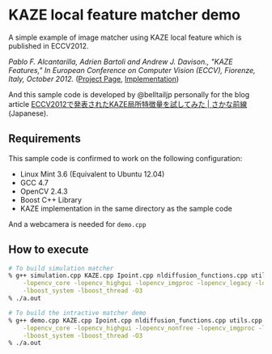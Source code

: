 # KAZE local feature matcher demo

A simple example of image matcher using KAZE local feature which is published in ECCV2012.

_Pablo F. Alcantarilla, Adrien Bartoli and Andrew J. Davison., "KAZE Features," In European Conference on Computer Vision (ECCV), Fiorenze, Italy, October 2012._
([Project Page](http://www.robesafe.com/personal/pablo.alcantarilla/kaze.html), [Implementation](https://github.com/pablofdezalc/kaze))

And this sample code is developed by @belltailjp personally for the blog article [ECCV2012で発表されたKAZE局所特徴量を試してみた | さかな前線](http://daily.belltail.jp/?p=1352#hs_9bb14cfc32bcc907176d4323f74c92d4_header_5) (Japanese).


## Requirements

This sample code is confirmed to work on the following configuration:

- Linux Mint 3.6 (Equivalent to Ubuntu 12.04)
- GCC 4.7
- OpenCV 2.4.3
- Boost C++ Library
- KAZE implementation in the same directory as the sample code

And a webcamera is needed for `demo.cpp`

## How to execute

```bash
# To build simulation matcher
% g++ simulation.cpp KAZE.cpp Ipoint.cpp nldiffusion_functions.cpp utils.cpp \
    -lopencv_core -lopencv_highgui -lopencv_imgproc -lopencv_legacy -lopencv_features2d -lopencv_nonfree \
    -lboost_system -lboost_thread -O3
% ./a.out

# To build the intractive matcher demo
% g++ demo.cpp KAZE.cpp Ipoint.cpp nldiffusion_functions.cpp utils.cpp \
    -lopencv_core -lopencv_highgui -lopencv_nonfree -lopencv_imgproc -lopencv_legacy -lopencv_features2d \
    -lboost_system -lboost_thread -O3
% ./a.out
```

